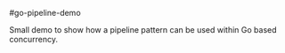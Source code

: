 #go-pipeline-demo

Small demo to show how a pipeline pattern can be used within Go based concurrency.
